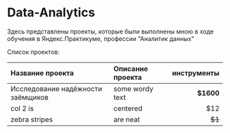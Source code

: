# Data-Analytics

Здесь представлены проекты, которые были выполнены мною в ходе обучения в Яндекс.Практикуме, профессии "Аналитик данных" 

Список проектов: 


|    **Название проекта**           | **Описание проекта**                                                                                            | **инструменты** |
|:----------------------------------|:----------------------------------------------------------------------------------------------------------------| ---------------:|
| Исследование надёжности заёмщиков | some wordy text                                                                                                 |       **$1600** |
| col 2 is                          | centered                                                                                                        |           $12   |
| zebra stripes                     | are neat                                                                                                        |          ~~$1~~ |
